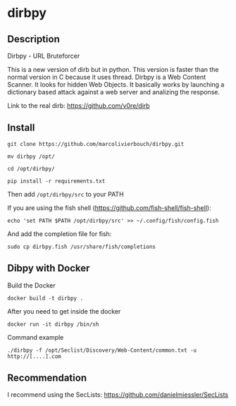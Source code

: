 # dirbpy

## Description
Dirbpy - URL Bruteforcer

This is a new version of dirb but in python. This version is faster than the normal version in C because it uses thread. Dirbpy is a Web Content Scanner. It looks for hidden Web Objects. It basically works by launching a dictionary based attack against a web server and analizing the response.

Link to the real dirb: https://github.com/v0re/dirb

## Install
`git clone https://github.com/marcolivierbouch/dirbpy.git`

`mv dirbpy /opt/`

`cd /opt/dirbpy/`

`pip install -r requirements.txt`

Then add `/opt/dirbpy/src` to your PATH

If you are using the fish shell (https://github.com/fish-shell/fish-shell): 

`echo 'set PATH $PATH /opt/dirbpy/src' >> ~/.config/fish/config.fish`

And add the completion file for fish: 

`sudo cp dirbpy.fish /usr/share/fish/completions`

## Dibpy with Docker

Build the Docker

`docker build -t dirbpy .`

After you need to get inside the docker

`docker run -it dirbpy /bin/sh`

Command example

`./dirbpy -f /opt/Seclist/Discovery/Web-Content/common.txt -u http://[....].com`

## Recommendation
I recommend using the SecLists: https://github.com/danielmiessler/SecLists
